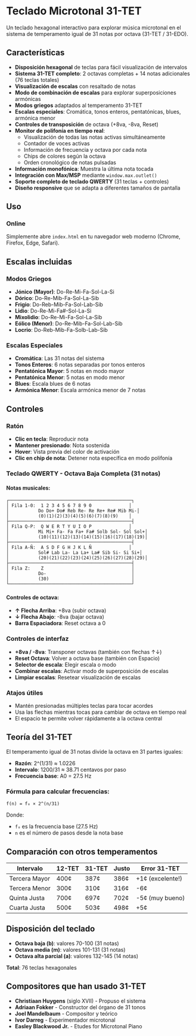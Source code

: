 # Teclado Microtonal 31-TET

Un teclado hexagonal interactivo para explorar música microtonal en el sistema de temperamento igual de 31 notas por octava (31-TET / 31-EDO).

## Características

- **Disposición hexagonal** de teclas para fácil visualización de intervalos
- **Sistema 31-TET completo**: 2 octavas completas + 14 notas adicionales (76 teclas totales)
- **Visualización de escalas** con resaltado de notas
- **Modo de combinación de escalas** para explorar superposiciones armónicas
- **Modos griegos** adaptados al temperamento 31-TET
- **Escalas especiales**: Cromática, tonos enteros, pentatónicas, blues, armónica menor
- **Controles de transposición** de octava (+8va, -8va, Reset)
- **Monitor de polifonía en tiempo real**: 
  - Visualización de todas las notas activas simultáneamente
  - Contador de voces activas
  - Información de frecuencia y octava por cada nota
  - Chips de colores según la octava
  - Orden cronológico de notas pulsadas
- **Información monofónica**: Muestra la última nota tocada
- **Integración con Max/MSP** mediante `window.max.outlet()`
- **Soporte completo de teclado QWERTY** (31 teclas + controles)
- **Diseño responsive** que se adapta a diferentes tamaños de pantalla

## Uso

### Online
Simplemente abre `index.html` en tu navegador web moderno (Chrome, Firefox, Edge, Safari).

## Escalas incluidas

### Modos Griegos
- **Jónico (Mayor)**: Do-Re-Mi-Fa-Sol-La-Si
- **Dórico**: Do-Re-Mib-Fa-Sol-La-Sib
- **Frigio**: Do-Reb-Mib-Fa-Sol-Lab-Sib
- **Lidio**: Do-Re-Mi-Fa#-Sol-La-Si
- **Mixolidio**: Do-Re-Mi-Fa-Sol-La-Sib
- **Eólico (Menor)**: Do-Re-Mib-Fa-Sol-Lab-Sib
- **Locrio**: Do-Reb-Mib-Fa-Solb-Lab-Sib

### Escalas Especiales
- **Cromática**: Las 31 notas del sistema
- **Tonos Enteros**: 6 notas separadas por tonos enteros
- **Pentatónica Mayor**: 5 notas en modo mayor
- **Pentatónica Menor**: 5 notas en modo menor
- **Blues**: Escala blues de 6 notas
- **Armónica Menor**: Escala armónica menor de 7 notas

## Controles

### Ratón
- **Clic en tecla**: Reproducir nota
- **Mantener presionado**: Nota sostenida
- **Hover**: Vista previa del color de activación
- **Clic en chip de nota**: Detener nota específica en modo polifonía

### Teclado QWERTY - Octava Baja Completa (31 notas)

#### Notas musicales:
```
┌──────────────────────────────────────────────┐
│ Fila 1-0:  1 2 3 4 5 6 7 8 9 0              │
│           Do Do+ Do# Reb Re- Re Re+ Re# Mib Mi-│
│           (0)(1)(2)(3)(4)(5)(6)(7)(8)(9)    │
├──────────────────────────────────────────────┤
│ Fila Q-P:  Q W E R T Y U I O P              │
│           Mi Mi+ Fa- Fa Fa+ Fa# Solb Sol- Sol Sol+│
│           (10)(11)(12)(13)(14)(15)(16)(17)(18)(19)│
├──────────────────────────────────────────────┤
│ Fila A-Ñ:  A S D F G H J K L Ñ              │
│           Sol# Lab La- La La+ La# Sib Si- Si Si+│
│           (20)(21)(22)(23)(24)(25)(26)(27)(28)(29)│
├──────────────────────────────────────────────┤
│ Fila Z:    Z                                 │
│           Do-                                │
│           (30)                               │
└──────────────────────────────────────────────┘
```

#### Controles de octava:
- **↑ Flecha Arriba**: +8va (subir octava)
- **↓ Flecha Abajo**: -8va (bajar octava)  
- **Barra Espaciadora**: Reset octava a 0

### Controles de interfaz
- **+8va / -8va**: Transponer octavas (también con flechas ↑↓)
- **Reset Octava**: Volver a octava base (también con Espacio)
- **Selector de escala**: Elegir escala o modo
- **Combinar escalas**: Activar modo de superposición de escalas
- **Limpiar escalas**: Resetear visualización de escalas

### Atajos útiles
- Mantén presionadas múltiples teclas para tocar acordes
- Usa las flechas mientras tocas para cambiar de octava en tiempo real
- El espacio te permite volver rápidamente a la octava central

## Teoría del 31-TET

El temperamento igual de 31 notas divide la octava en 31 partes iguales:
- **Razón**: 2^(1/31) ≈ 1.0226
- **Intervalo**: 1200/31 ≈ 38.71 centavos por paso
- **Frecuencia base**: A0 = 27.5 Hz

### Fórmula para calcular frecuencias:
```
f(n) = f₀ × 2^(n/31)
```
Donde:
- `f₀` es la frecuencia base (27.5 Hz)
- `n` es el número de pasos desde la nota base


## Comparación con otros temperamentos

| Intervalo | 12-TET | 31-TET | Justo | Error 31-TET |
|-----------|--------|--------|-------|--------------|
| Tercera Mayor | 400¢ | 387¢ | 386¢ | +1¢ (excelente!) |
| Tercera Menor | 300¢ | 310¢ | 316¢ | -6¢ |
| Quinta Justa | 700¢ | 697¢ | 702¢ | -5¢ (muy bueno) |
| Cuarta Justa | 500¢ | 503¢ | 498¢ | +5¢ |

## Disposición del teclado

- **Octava baja (b)**: valores 70-100 (31 notas)
- **Octava media (m)**: valores 101-131 (31 notas)
- **Octava alta parcial (a)**: valores 132-145 (14 notas)

**Total**: 76 teclas hexagonales

## Compositores que han usado 31-TET

- **Christiaan Huygens** (siglo XVII) - Propuso el sistema
- **Adriaan Fokker** - Constructor del órgano de 31 tonos
- **Joel Mandelbaum** - Compositor y teórico
- **Ivor Darreg** - Experimentador microtonal
- **Easley Blackwood Jr.** - Etudes for Microtonal Piano
